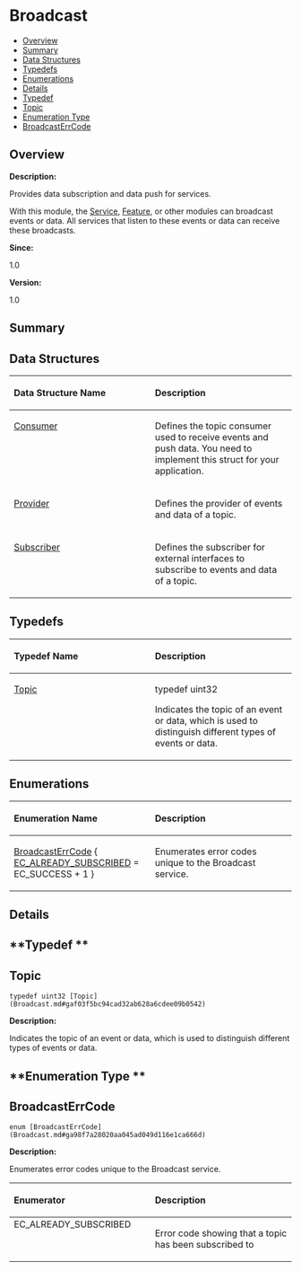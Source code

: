 # Broadcast<a name="ZH-CN_TOPIC_0000001055198082"></a>

-   [Overview](#section1713724700165625)
-   [Summary](#section1229551294165625)
-   [Data Structures](#nested-classes)
-   [Typedefs](#typedef-members)
-   [Enumerations](#enum-members)
-   [Details](#section2073864747165625)
-   [Typedef](#section1755526484165625)
-   [Topic](#gaf03f5bc94cad32ab628a6cdee09b0542)
-   [Enumeration Type](#section520045311165625)
-   [BroadcastErrCode](#ga98f7a28020aa045ad049d116e1ca666d)

## **Overview**<a name="section1713724700165625"></a>

**Description:**

Provides data subscription and data push for services. 

With this module, the  [Service](Service.md),  [Feature](Feature.md), or other modules can broadcast events or data. All services that listen to these events or data can receive these broadcasts. 

**Since:**

1.0

**Version:**

1.0

## **Summary**<a name="section1229551294165625"></a>

## Data Structures<a name="nested-classes"></a>

<a name="table1848225549165625"></a>
<table><thead align="left"><tr id="row1831676263165625"><th class="cellrowborder" valign="top" width="50%" id="mcps1.1.3.1.1"><p id="p156173697165625"><a name="p156173697165625"></a><a name="p156173697165625"></a>Data Structure Name</p>
</th>
<th class="cellrowborder" valign="top" width="50%" id="mcps1.1.3.1.2"><p id="p102221301165625"><a name="p102221301165625"></a><a name="p102221301165625"></a>Description</p>
</th>
</tr>
</thead>
<tbody><tr id="row1617271714165625"><td class="cellrowborder" valign="top" width="50%" headers="mcps1.1.3.1.1 "><p id="p48755426165625"><a name="p48755426165625"></a><a name="p48755426165625"></a><a href="Consumer.md">Consumer</a></p>
</td>
<td class="cellrowborder" valign="top" width="50%" headers="mcps1.1.3.1.2 "><p id="p127338074165625"><a name="p127338074165625"></a><a name="p127338074165625"></a>Defines the topic consumer used to receive events and push data. You need to implement this struct for your application. </p>
</td>
</tr>
<tr id="row1779938451165625"><td class="cellrowborder" valign="top" width="50%" headers="mcps1.1.3.1.1 "><p id="p992052160165625"><a name="p992052160165625"></a><a name="p992052160165625"></a><a href="Provider.md">Provider</a></p>
</td>
<td class="cellrowborder" valign="top" width="50%" headers="mcps1.1.3.1.2 "><p id="p1301283763165625"><a name="p1301283763165625"></a><a name="p1301283763165625"></a>Defines the provider of events and data of a topic. </p>
</td>
</tr>
<tr id="row1049364937165625"><td class="cellrowborder" valign="top" width="50%" headers="mcps1.1.3.1.1 "><p id="p1282325790165625"><a name="p1282325790165625"></a><a name="p1282325790165625"></a><a href="Subscriber.md">Subscriber</a></p>
</td>
<td class="cellrowborder" valign="top" width="50%" headers="mcps1.1.3.1.2 "><p id="p1484790362165625"><a name="p1484790362165625"></a><a name="p1484790362165625"></a>Defines the subscriber for external interfaces to subscribe to events and data of a topic. </p>
</td>
</tr>
</tbody>
</table>

## Typedefs<a name="typedef-members"></a>

<a name="table1310695771165625"></a>
<table><thead align="left"><tr id="row1112633081165625"><th class="cellrowborder" valign="top" width="50%" id="mcps1.1.3.1.1"><p id="p1388407610165625"><a name="p1388407610165625"></a><a name="p1388407610165625"></a>Typedef Name</p>
</th>
<th class="cellrowborder" valign="top" width="50%" id="mcps1.1.3.1.2"><p id="p1399921083165625"><a name="p1399921083165625"></a><a name="p1399921083165625"></a>Description</p>
</th>
</tr>
</thead>
<tbody><tr id="row1058503302165625"><td class="cellrowborder" valign="top" width="50%" headers="mcps1.1.3.1.1 "><p id="p1875492436165625"><a name="p1875492436165625"></a><a name="p1875492436165625"></a><a href="Broadcast.md#gaf03f5bc94cad32ab628a6cdee09b0542">Topic</a></p>
</td>
<td class="cellrowborder" valign="top" width="50%" headers="mcps1.1.3.1.2 "><p id="p1688232748165625"><a name="p1688232748165625"></a><a name="p1688232748165625"></a>typedef uint32 </p>
<p id="p1555548092165625"><a name="p1555548092165625"></a><a name="p1555548092165625"></a>Indicates the topic of an event or data, which is used to distinguish different types of events or data. </p>
</td>
</tr>
</tbody>
</table>

## Enumerations<a name="enum-members"></a>

<a name="table692404702165625"></a>
<table><thead align="left"><tr id="row866369479165625"><th class="cellrowborder" valign="top" width="50%" id="mcps1.1.3.1.1"><p id="p1684594416165625"><a name="p1684594416165625"></a><a name="p1684594416165625"></a>Enumeration Name</p>
</th>
<th class="cellrowborder" valign="top" width="50%" id="mcps1.1.3.1.2"><p id="p1868975201165625"><a name="p1868975201165625"></a><a name="p1868975201165625"></a>Description</p>
</th>
</tr>
</thead>
<tbody><tr id="row2099483858165625"><td class="cellrowborder" valign="top" width="50%" headers="mcps1.1.3.1.1 "><p id="p825236711165625"><a name="p825236711165625"></a><a name="p825236711165625"></a><a href="Broadcast.md#ga98f7a28020aa045ad049d116e1ca666d">BroadcastErrCode</a> { <a href="Broadcast.md#gga98f7a28020aa045ad049d116e1ca666da200821a903aa0ca4df7e25d2a0a3186b">EC_ALREADY_SUBSCRIBED</a> = EC_SUCCESS + 1 }</p>
</td>
<td class="cellrowborder" valign="top" width="50%" headers="mcps1.1.3.1.2 "><p id="p573074585165625"><a name="p573074585165625"></a><a name="p573074585165625"></a>Enumerates error codes unique to the Broadcast service. </p>
</td>
</tr>
</tbody>
</table>

## **Details**<a name="section2073864747165625"></a>

## **Typedef **<a name="section1755526484165625"></a>

## Topic<a name="gaf03f5bc94cad32ab628a6cdee09b0542"></a>

```
typedef uint32 [Topic](Broadcast.md#gaf03f5bc94cad32ab628a6cdee09b0542)
```

 **Description:**

Indicates the topic of an event or data, which is used to distinguish different types of events or data. 

## **Enumeration Type **<a name="section520045311165625"></a>

## BroadcastErrCode<a name="ga98f7a28020aa045ad049d116e1ca666d"></a>

```
enum [BroadcastErrCode](Broadcast.md#ga98f7a28020aa045ad049d116e1ca666d)
```

 **Description:**

Enumerates error codes unique to the Broadcast service. 

<a name="table611741774165625"></a>
<table><thead align="left"><tr id="row1556944128165625"><th class="cellrowborder" valign="top" width="50%" id="mcps1.1.3.1.1"><p id="p109229145165625"><a name="p109229145165625"></a><a name="p109229145165625"></a>Enumerator</p>
</th>
<th class="cellrowborder" valign="top" width="50%" id="mcps1.1.3.1.2"><p id="p1050015299165625"><a name="p1050015299165625"></a><a name="p1050015299165625"></a>Description</p>
</th>
</tr>
</thead>
<tbody><tr id="row308452260165625"><td class="cellrowborder" valign="top" width="50%" headers="mcps1.1.3.1.1 "><strong id="gga98f7a28020aa045ad049d116e1ca666da200821a903aa0ca4df7e25d2a0a3186b"><a name="gga98f7a28020aa045ad049d116e1ca666da200821a903aa0ca4df7e25d2a0a3186b"></a><a name="gga98f7a28020aa045ad049d116e1ca666da200821a903aa0ca4df7e25d2a0a3186b"></a></strong>EC_ALREADY_SUBSCRIBED </td>
<td class="cellrowborder" valign="top" width="50%" headers="mcps1.1.3.1.2 "><p id="p404530656165625"><a name="p404530656165625"></a><a name="p404530656165625"></a>Error code showing that a topic has been subscribed to </p>
 </td>
</tr>
</tbody>
</table>

